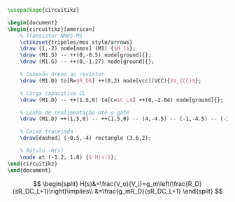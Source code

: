 ```tikz
\usepackage{circuitikz}

\begin{document}
\begin{circuitikz}[american]
    % Transistor NMOS M1
    \ctikzset{tripoles/mos style/arrows}
    \draw (1,-2) node[nmos] (M1) {$M_1$};
    \draw (M1.S) -- ++(0,-0.5) node[ground]{};
    \draw (M1.G) -- ++(0,-1.27) node[ground]{};

    % Conexão dreno ao resistor
    \draw (M1.D) to[R=$R_D$] ++(0,2) node[vcc](VCC){$V_{CC}$};

    % Carga capacitiva CL
    \draw (M1.D) -- ++(1.5,0) to[C=$C_L$] ++(0,-2.04) node[ground]{};

    % Linha de realimentação até o gate
    \draw (M1.D) ++(1.5,0) -- ++(1.5,0) -- (4,-4.5) -- (-1,-4.5) -- (-1,-2) -- (M1.G);

    % Caixa tracejada
    \draw[dashed] (-0.5,-4) rectangle (3.6,2);

    % Rótulo -H(s)
    \node at (-1.2, 1.8) {$-H(s)$};
\end{circuitikz}
\end{document}
```

$$
\begin{split}
H(s)&=\frac{V_o}{V_i}=g_m\left(\frac{R_D}{sR_DC_L+1}\right)\implies\\
&=\frac{g_mR_D}{sR_DC_L+1}
\end{split}
$$